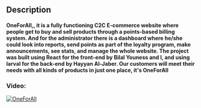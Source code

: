 ## Description
#### OneForAll,, it is a fully functioning C2C E-commerce website where people get to buy and sell products through a points-based billing system. And for the administrator there is a dashboard where he/she could look into reports, send points as part of the loyalty program, make announcements, see stats, and manage the whole website. The project was built using React for the front-end by Bilal Youness and I, and using larval for the back-end by Hayyan Al-Jaber. Our customers will meet their needs with all kinds of products in just one place, it's OneForAll

### Video:
[![OneForAll](https://i.ibb.co/VHgKpDh/One-For-All-1.png)](https://youtu.be/PU6Gmy2KrZI)

